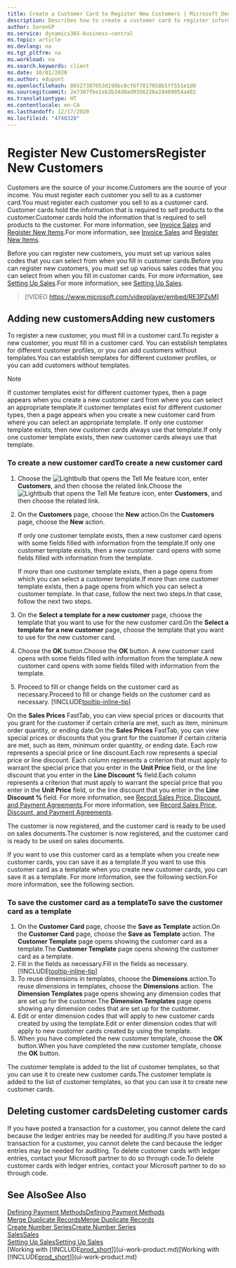 ```yaml
---
title: Create a Customer Card to Register New Customers | Microsoft Docs
description: Describes how to create a customer card to register information about each new customer or client that you sell to.
author: SorenGP
ms.service: dynamics365-business-central
ms.topic: article
ms.devlang: na
ms.tgt_pltfrm: na
ms.workload: na
ms.search.keywords: client
ms.date: 10/01/2020
ms.author: edupont
ms.openlocfilehash: 86527387653d198bc8cf6f7817058b5ff551e1d0
ms.sourcegitcommit: 2e7307fbe1eb3b34d0ad9356226a19409054a402
ms.translationtype: HT
ms.contentlocale: en-CA
ms.lasthandoff: 12/17/2020
ms.locfileid: "4748328"
---
```

# <a name="register-new-customers"></a><span data-ttu-id="b3a48-103">Register New Customers</span><span class="sxs-lookup"><span data-stu-id="b3a48-103">Register New Customers</span></span>

<span data-ttu-id="b3a48-104">Customers are the source of your income.</span><span class="sxs-lookup"><span data-stu-id="b3a48-104">Customers are the source of your income.</span></span> <span data-ttu-id="b3a48-105">You must register each customer you sell to as a customer card.</span><span class="sxs-lookup"><span data-stu-id="b3a48-105">You must register each customer you sell to as a customer card.</span></span> <span data-ttu-id="b3a48-106">Customer cards hold the information that is required to sell products to the customer.</span><span class="sxs-lookup"><span data-stu-id="b3a48-106">Customer cards hold the information that is required to sell products to the customer.</span></span> <span data-ttu-id="b3a48-107">For more information, see [Invoice Sales](sales-how-invoice-sales.md) and [Register New Items](inventory-how-register-new-items.md).</span><span class="sxs-lookup"><span data-stu-id="b3a48-107">For more information, see [Invoice Sales](sales-how-invoice-sales.md) and [Register New Items](inventory-how-register-new-items.md).</span></span>  

<span data-ttu-id="b3a48-108">Before you can register new customers, you must set up various sales codes that you can select from when you fill in customer cards.</span><span class="sxs-lookup"><span data-stu-id="b3a48-108">Before you can register new customers, you must set up various sales codes that you can select from when you fill in customer cards.</span></span> <span data-ttu-id="b3a48-109">For more information, see [Setting Up Sales](sales-setup-sales.md).</span><span class="sxs-lookup"><span data-stu-id="b3a48-109">For more information, see [Setting Up Sales](sales-setup-sales.md).</span></span>

> [!VIDEO https://www.microsoft.com/videoplayer/embed/RE3PZsM]

## <a name="adding-new-customers"></a><span data-ttu-id="b3a48-110">Adding new customers</span><span class="sxs-lookup"><span data-stu-id="b3a48-110">Adding new customers</span></span>

<span data-ttu-id="b3a48-111">To register a new customer, you must fill in a customer card.</span><span class="sxs-lookup"><span data-stu-id="b3a48-111">To register a new customer, you must fill in a customer card.</span></span> <span data-ttu-id="b3a48-112">You can establish templates for different customer profiles, or you can add customers without templates.</span><span class="sxs-lookup"><span data-stu-id="b3a48-112">You can establish templates for different customer profiles, or you can add customers without templates.</span></span>  

> [!NOTE]  
> <span data-ttu-id="b3a48-113">If customer templates exist for different customer types, then a page appears when you create a new customer card from where you can select an appropriate template.</span><span class="sxs-lookup"><span data-stu-id="b3a48-113">If customer templates exist for different customer types, then a page appears when you create a new customer card from where you can select an appropriate template.</span></span> <span data-ttu-id="b3a48-114">If only one customer template exists, then new customer cards always use that template.</span><span class="sxs-lookup"><span data-stu-id="b3a48-114">If only one customer template exists, then new customer cards always use that template.</span></span>  

### <a name="to-create-a-new-customer-card"></a><span data-ttu-id="b3a48-115">To create a new customer card</span><span class="sxs-lookup"><span data-stu-id="b3a48-115">To create a new customer card</span></span>

1. <span data-ttu-id="b3a48-116">Choose the ![Lightbulb that opens the Tell Me feature](media/ui-search/search_small.png "Tell me what you want to do") icon, enter **Customers**, and then choose the related link.</span><span class="sxs-lookup"><span data-stu-id="b3a48-116">Choose the ![Lightbulb that opens the Tell Me feature](media/ui-search/search_small.png "Tell me what you want to do") icon, enter **Customers**, and then choose the related link.</span></span>  
2. <span data-ttu-id="b3a48-117">On the **Customers** page, choose the **New** action.</span><span class="sxs-lookup"><span data-stu-id="b3a48-117">On the **Customers** page, choose the **New** action.</span></span>

    <span data-ttu-id="b3a48-118">If only one customer template exists, then a new customer card opens with some fields filled with information from the template.</span><span class="sxs-lookup"><span data-stu-id="b3a48-118">If only one customer template exists, then a new customer card opens with some fields filled with information from the template.</span></span>

    <span data-ttu-id="b3a48-119">If more than one customer template exists, then a page opens from which you can select a customer template.</span><span class="sxs-lookup"><span data-stu-id="b3a48-119">If more than one customer template exists, then a page opens from which you can select a customer template.</span></span> <span data-ttu-id="b3a48-120">In that case, follow the next two steps.</span><span class="sxs-lookup"><span data-stu-id="b3a48-120">In that case, follow the next two steps.</span></span>
3. <span data-ttu-id="b3a48-121">On the **Select a template for a new customer** page, choose the template that you want to use for the new customer card.</span><span class="sxs-lookup"><span data-stu-id="b3a48-121">On the **Select a template for a new customer** page, choose the template that you want to use for the new customer card.</span></span>
4. <span data-ttu-id="b3a48-122">Choose the **OK** button.</span><span class="sxs-lookup"><span data-stu-id="b3a48-122">Choose the **OK** button.</span></span> <span data-ttu-id="b3a48-123">A new customer card opens with some fields filled with information from the template.</span><span class="sxs-lookup"><span data-stu-id="b3a48-123">A new customer card opens with some fields filled with information from the template.</span></span>  
5. <span data-ttu-id="b3a48-124">Proceed to fill or change fields on the customer card as necessary.</span><span class="sxs-lookup"><span data-stu-id="b3a48-124">Proceed to fill or change fields on the customer card as necessary.</span></span> [!INCLUDE[tooltip-inline-tip](includes/tooltip-inline-tip_md.md)]

<span data-ttu-id="b3a48-125">On the **Sales Prices** FastTab, you can view special prices or discounts that you grant for the customer if certain criteria are met, such as item, minimum order quantity, or ending date.</span><span class="sxs-lookup"><span data-stu-id="b3a48-125">On the **Sales Prices** FastTab, you can view special prices or discounts that you grant for the customer if certain criteria are met, such as item, minimum order quantity, or ending date.</span></span> <span data-ttu-id="b3a48-126">Each row represents a special price or line discount.</span><span class="sxs-lookup"><span data-stu-id="b3a48-126">Each row represents a special price or line discount.</span></span> <span data-ttu-id="b3a48-127">Each column represents a criterion that must apply to warrant the special price that you enter in the **Unit Price** field, or the line discount that you enter in the **Line Discount %** field.</span><span class="sxs-lookup"><span data-stu-id="b3a48-127">Each column represents a criterion that must apply to warrant the special price that you enter in the **Unit Price** field, or the line discount that you enter in the **Line Discount %** field.</span></span> <span data-ttu-id="b3a48-128">For more information, see [Record Sales Price, Discount, and Payment Agreements](sales-how-record-sales-price-discount-payment-agreements.md).</span><span class="sxs-lookup"><span data-stu-id="b3a48-128">For more information, see [Record Sales Price, Discount, and Payment Agreements](sales-how-record-sales-price-discount-payment-agreements.md).</span></span>

<span data-ttu-id="b3a48-129">The customer is now registered, and the customer card is ready to be used on sales documents.</span><span class="sxs-lookup"><span data-stu-id="b3a48-129">The customer is now registered, and the customer card is ready to be used on sales documents.</span></span>

<span data-ttu-id="b3a48-130">If you want to use this customer card as a template when you create new customer cards, you can save it as a template.</span><span class="sxs-lookup"><span data-stu-id="b3a48-130">If you want to use this customer card as a template when you create new customer cards, you can save it as a template.</span></span> <span data-ttu-id="b3a48-131">For more information, see the following section.</span><span class="sxs-lookup"><span data-stu-id="b3a48-131">For more information, see the following section.</span></span>  

### <a name="to-save-the-customer-card-as-a-template"></a><span data-ttu-id="b3a48-132">To save the customer card as a template</span><span class="sxs-lookup"><span data-stu-id="b3a48-132">To save the customer card as a template</span></span>

1. <span data-ttu-id="b3a48-133">On the **Customer Card** page, choose the **Save as Template** action.</span><span class="sxs-lookup"><span data-stu-id="b3a48-133">On the **Customer Card** page, choose the **Save as Template** action.</span></span> <span data-ttu-id="b3a48-134">The **Customer Template** page opens showing the customer card as a template.</span><span class="sxs-lookup"><span data-stu-id="b3a48-134">The **Customer Template** page opens showing the customer card as a template.</span></span>
2. <span data-ttu-id="b3a48-135">Fill in the fields as necessary.</span><span class="sxs-lookup"><span data-stu-id="b3a48-135">Fill in the fields as necessary.</span></span> [!INCLUDE[tooltip-inline-tip](includes/tooltip-inline-tip_md.md)]
3. <span data-ttu-id="b3a48-136">To reuse dimensions in templates, choose the **Dimensions** action.</span><span class="sxs-lookup"><span data-stu-id="b3a48-136">To reuse dimensions in templates, choose the **Dimensions** action.</span></span> <span data-ttu-id="b3a48-137">The **Dimension Templates** page opens showing any dimension codes that are set up for the customer.</span><span class="sxs-lookup"><span data-stu-id="b3a48-137">The **Dimension Templates** page opens showing any dimension codes that are set up for the customer.</span></span>
4. <span data-ttu-id="b3a48-138">Edit or enter dimension codes that will apply to new customer cards created by using the template.</span><span class="sxs-lookup"><span data-stu-id="b3a48-138">Edit or enter dimension codes that will apply to new customer cards created by using the template.</span></span>  
5. <span data-ttu-id="b3a48-139">When you have completed the new customer template, choose the **OK** button.</span><span class="sxs-lookup"><span data-stu-id="b3a48-139">When you have completed the new customer template, choose the **OK** button.</span></span>

<span data-ttu-id="b3a48-140">The customer template is added to the list of customer templates, so that you can use it to create new customer cards.</span><span class="sxs-lookup"><span data-stu-id="b3a48-140">The customer template is added to the list of customer templates, so that you can use it to create new customer cards.</span></span>

## <a name="deleting-customer-cards"></a><span data-ttu-id="b3a48-141">Deleting customer cards</span><span class="sxs-lookup"><span data-stu-id="b3a48-141">Deleting customer cards</span></span>

<span data-ttu-id="b3a48-142">If you have posted a transaction for a customer, you cannot delete the card because the ledger entries may be needed for auditing.</span><span class="sxs-lookup"><span data-stu-id="b3a48-142">If you have posted a transaction for a customer, you cannot delete the card because the ledger entries may be needed for auditing.</span></span> <span data-ttu-id="b3a48-143">To delete customer cards with ledger entries, contact your Microsoft partner to do so through code.</span><span class="sxs-lookup"><span data-stu-id="b3a48-143">To delete customer cards with ledger entries, contact your Microsoft partner to do so through code.</span></span>  

## <a name="see-also"></a><span data-ttu-id="b3a48-144">See Also</span><span class="sxs-lookup"><span data-stu-id="b3a48-144">See Also</span></span>

[<span data-ttu-id="b3a48-145">Defining Payment Methods</span><span class="sxs-lookup"><span data-stu-id="b3a48-145">Defining Payment Methods</span></span>](finance-payment-methods.md)  
[<span data-ttu-id="b3a48-146">Merge Duplicate Records</span><span class="sxs-lookup"><span data-stu-id="b3a48-146">Merge Duplicate Records</span></span>](sales-how-merge-duplicate-records.md)  
[<span data-ttu-id="b3a48-147">Create Number Series</span><span class="sxs-lookup"><span data-stu-id="b3a48-147">Create Number Series</span></span>](ui-create-number-series.md)  
[<span data-ttu-id="b3a48-148">Sales</span><span class="sxs-lookup"><span data-stu-id="b3a48-148">Sales</span></span>](sales-manage-sales.md)  
[<span data-ttu-id="b3a48-149">Setting Up Sales</span><span class="sxs-lookup"><span data-stu-id="b3a48-149">Setting Up Sales</span></span>](sales-setup-sales.md)  
<span data-ttu-id="b3a48-150">[Working with [!INCLUDE[prod_short](includes/prod_short.md)]](ui-work-product.md)</span><span class="sxs-lookup"><span data-stu-id="b3a48-150">[Working with [!INCLUDE[prod_short](includes/prod_short.md)]](ui-work-product.md)</span></span>  
